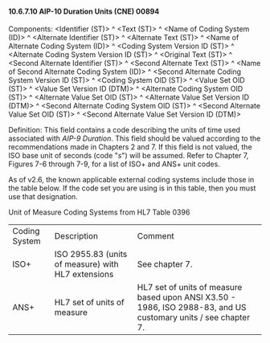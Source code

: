 #### 10.6.7.10 AIP-10 Duration Units (CNE) 00894

Components: &lt;Identifier (ST)> ^ &lt;Text (ST)> ^ &lt;Name of Coding System (ID)> ^ &lt;Alternate Identifier (ST)> ^ &lt;Alternate Text (ST)> ^ &lt;Name of Alternate Coding System (ID)> ^ &lt;Coding System Version ID (ST)> ^ &lt;Alternate Coding System Version ID (ST)> ^ &lt;Original Text (ST)> ^ &lt;Second Alternate Identifier (ST)> ^ &lt;Second Alternate Text (ST)> ^ &lt;Name of Second Alternate Coding System (ID)> ^ &lt;Second Alternate Coding System Version ID (ST)> ^ &lt;Coding System OID (ST)> ^ &lt;Value Set OID (ST)> ^ &lt;Value Set Version ID (DTM)> ^ &lt;Alternate Coding System OID (ST)> ^ &lt;Alternate Value Set OID (ST)> ^ &lt;Alternate Value Set Version ID (DTM)> ^ &lt;Second Alternate Coding System OID (ST)> ^ &lt;Second Alternate Value Set OID (ST)> ^ &lt;Second Alternate Value Set Version ID (DTM)>

Definition: This field contains a code describing the units of time used associated with _AIP-9 Duration_. This field should be valued according to the recommendations made in Chapters 2 and 7. If this field is not valued, the ISO base unit of seconds (code "_s_") will be assumed. Refer to Chapter 7, Figures 7-6 through 7-9, for a list of ISO+ and ANS+ unit codes.

As of v2.6, the known applicable external coding systems include those in the table below. If the code set you are using is in this table, then you must use that designation.

Unit of Measure Coding Systems from HL7 Table 0396

|     |     |     |
| --- | --- | --- |
| Coding System | Description | Comment |
| ISO+ | ISO 2955.83 (units of measure) with HL7 extensions | See chapter 7. |
| ANS+ | HL7 set of units of measure | HL7 set of units of measure based upon ANSI X3.50 - 1986, ISO 2988-83, and US customary units / see chapter 7. |
